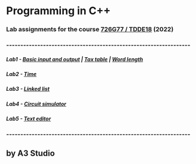 # Programming in C++

### Lab assignments for the course [726G77 / TDDE18](https://www.ida.liu.se/~TDDE18/current/info/index.en.shtml) (2022)

### -----------------------------------------------------------------

##### Lab1 - [Basic input and output](https://gitlab.liu.se/jacla554/726g77/-/blob/main/Lab1/lab1a.cpp) | [Tax table](https://gitlab.liu.se/jacla554/726g77/-/blob/main/Lab1/lab1b.cpp) | [Word length](https://gitlab.liu.se/jacla554/726g77/-/blob/main/Lab1/lab1c.cpp)

##### Lab2 - [Time](https://gitlab.liu.se/jacla554/726g77/-/tree/main/Lab2)

##### Lab3 - [Linked list](https://gitlab.liu.se/jacla554/726g77/-/tree/main/Lab3)

##### Lab4 - [Circuit simulator](https://gitlab.liu.se/jacla554/726g77/-/tree/main/Lab4)

##### Lab5 - [Text editor](https://gitlab.liu.se/jacla554/726g77/-/tree/main/Lab5)

### -----------------------------------------------------------------

## by A3 Studio

